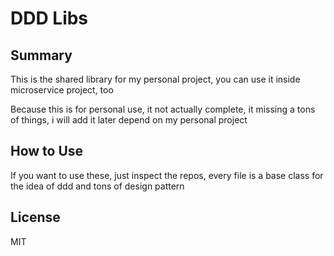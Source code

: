 # DDD Libs

## Summary

This is the shared library for my personal project, you can use it inside microservice project, too

Because this is for personal use, it not actually complete, it missing a tons of things, i will add it later depend on my personal project

## How to Use

If you want to use these, just inspect the repos, every file is a base class for the idea of ddd and tons of design pattern

## License

MIT
